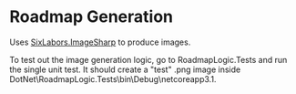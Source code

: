 # Roadmap Generation

Uses [SixLabors.ImageSharp](https://docs.sixlabors.com/index.html) to produce images.

To test out the image generation logic, go to RoadmapLogic.Tests and run the single unit test. It should create a "test" .png image inside DotNet\RoadmapLogic.Tests\bin\Debug\netcoreapp3.1.
